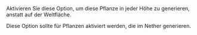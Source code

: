 Aktivieren Sie diese Option, um diese Pflanze in jeder Höhe zu generieren, anstatt auf der Weltfläche.

Diese Option sollte für Pflanzen aktiviert werden, die im Nether generieren.